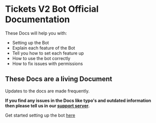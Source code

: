 # Tickets V2 Bot Official Documentation 

These Docs will help you with: 
* Setting up the Bot
* Explain each feature of the Bot
* Tell you how to set each feature up
* How to use the bot correctly
* How to fix issues with permissions

## These Docs are a living Document
Updates to the docs are made frequently.

<div class="warning">

**If you find any issues in the Docs like typo's and outdated information then please tell us in our [support server](https://discord.gg/ticketsbot).**
</div>

Get started setting up the bot [here](../setup/introduction.md)
